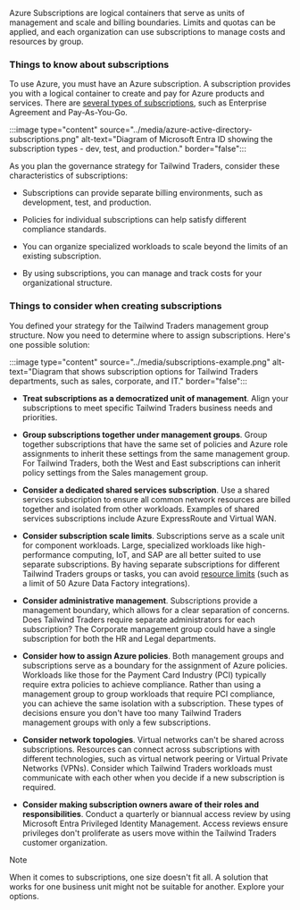 Azure Subscriptions are logical containers that serve as units of management and scale and billing boundaries. Limits and quotas can be applied, and each organization can use subscriptions to manage costs and resources by group.​ 

### Things to know about subscriptions

To use Azure, you must have an Azure subscription. A subscription provides you with a logical container to create and pay for Azure products and services. There are [several types of subscriptions](https://azure.microsoft.com/support/legal/offer-details/), such as Enterprise Agreement and Pay-As-You-Go. 

:::image type="content" source="../media/azure-active-directory-subscriptions.png" alt-text="Diagram of Microsoft Entra ID showing the subscription types - dev, test, and production." border="false":::

As you plan the governance strategy for Tailwind Traders, consider these characteristics of subscriptions:

- Subscriptions can provide separate billing environments, such as development, test, and production. 

- Policies for individual subscriptions can help satisfy different compliance standards. 

- You can organize specialized workloads to scale beyond the limits of an existing subscription.

- By using subscriptions, you can manage and track costs for your organizational structure.

### Things to consider when creating subscriptions

You defined your strategy for the Tailwind Traders management group structure. Now you need to determine where to assign subscriptions. Here's one possible solution:

:::image type="content" source="../media/subscriptions-example.png" alt-text="Diagram that shows subscription options for Tailwind Traders departments, such as sales, corporate, and IT." border="false":::

- **Treat subscriptions as a democratized unit of management**. Align your subscriptions to meet specific Tailwind Traders business needs and priorities.

- **Group subscriptions together under management groups**. Group together subscriptions that have the same set of policies and Azure role assignments to inherit these settings from the same management group. For Tailwind Traders, both the West and East subscriptions can inherit policy settings from the Sales management group. 

- **Consider a dedicated shared services subscription**. Use a shared services subscription to ensure all common network resources are billed together and isolated from other workloads. Examples of shared services subscriptions include Azure ExpressRoute and Virtual WAN. 

- **Consider subscription scale limits**. Subscriptions serve as a scale unit for component workloads. Large, specialized workloads like high-performance computing, IoT, and SAP are all better suited to use separate subscriptions. By having separate subscriptions for different Tailwind Traders groups or tasks, you can avoid [resource limits](/azure/azure-resource-manager/management/azure-subscription-service-limits) (such as a limit of 50 Azure Data Factory integrations). 

- **Consider administrative management**. Subscriptions provide a management boundary, which allows for a clear separation of concerns. Does Tailwind Traders require separate administrators for each subscription? The Corporate management group could have a single subscription for both the HR and Legal departments. 

- **Consider how to assign Azure policies**. Both management groups and subscriptions serve as a boundary for the assignment of Azure policies. Workloads like those for the Payment Card Industry (PCI) typically require extra policies to achieve compliance. Rather than using a management group to group workloads that require PCI compliance, you can achieve the same isolation with a subscription. These types of decisions ensure you don't have too many Tailwind Traders management groups with only a few subscriptions. 

- **Consider network topologies**. Virtual networks can't be shared across subscriptions. Resources can connect across subscriptions with different technologies, such as virtual network peering or Virtual Private Networks (VPNs). Consider which Tailwind Traders workloads must communicate with each other when you decide if a new subscription is required.

- **Consider making subscription owners aware of their roles and responsibilities**. Conduct a quarterly or biannual access review by using Microsoft Entra Privileged Identity Management. Access reviews ensure privileges don't proliferate as users move within the Tailwind Traders customer organization.

> [!NOTE]
> When it comes to subscriptions, one size doesn't fit all. A solution that works for one business unit might not be suitable for another. Explore your options.
